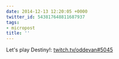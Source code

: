 ```yaml
---
date: 2014-12-13 12:20:05 +0000
twitter_id: 543817648811687937
tags:
- micropost
title: ''
---
```


Let's play Destiny!: [twitch.tv/oddevan#5045](http://www.twitch.tv/oddevan#5045)
